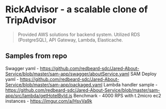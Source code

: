 # RickAdvisor - a scalable clone of TripAdvisor 

> Provided AWS solutions for backend system. Utilized RDS (PostgreSQL), API Gateway, Lambda, Elasticache.

## Samples from repo

Swagger yaml - https://github.com/redbeard-sdc/Jared-About-Service/blob/master/sam-app/swagger/aboutService.yaml
SAM Deploy yaml - https://github.com/redbeard-sdc/Jared-About-Service/blob/master/sam-app/packaged.yaml
Lambda handler sample - https://github.com/redbeard-sdc/Jared-About-Service/blob/master/sam-app/src/lambda/getHotelById.js
Benchmark - 4000 RPS with t.2micro ec2 instances - https://imgur.com/a/HsvVa9k
